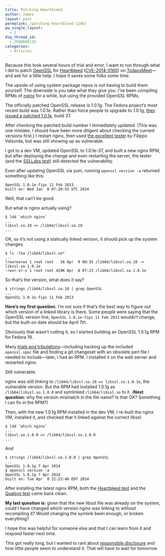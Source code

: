 ```yaml
---
title: Patching Heartbleed
author: James
layout: post
permalink: /patching-heartbleed-1106/
pw_single_layout:
  - 1
dsq_thread_id:
  - 2598680133
categories:
  - Articles
---
```

Because this took several hours of trial and error, I want to run through what I did to patch [OpenSSL][1] for [Heartbleed][2] ([CVE-2014-0160][3]) on [TodaysMeet][4]&mdash;and ask for a little help. I hope it saves some folks some time.

The upside of using system package repos is not having to build them yourself. The downside is you take what they give you. I&#8217;ve been compiling RPMs of [nginx][5] for a while, but using the provided OpenSSL RPMs.

The officially patched OpenSSL release is 1.0.1g. The Fedora project&#8217;s most recent build was 1.0.1e. Rather than force people to upgrade to 1.0.1g, [they issued a patched 1.0.1e][6], build 37.

After checking the patched build number I immediately updated. (This was one mistake, I should have been more diligent about checking the current versions first.) I restart nginx, then used [the excellent tester][7] by Filippo Valsorda, but was still showing up as vulnerable.

I got to a dev VM, updated OpenSSL to 1.0.1e-37, and built a new nginx RPM, but after deploying the change and even restarting the server, the tester (and the [SSLLabs test][8]) still detected the vulnerability.

Even after updating OpenSSL via yum, running `openssl version -a` returned something like this:

    OpenSSL 1.0.1e-fips 11 Feb 2013
    built on: Wed Jan  8 07:20:55 UTC 2014
    

Well, that can&#8217;t be good.

But what is nginx actually using?

    $ ldd `which nginx`
    ...
    libssl.so.10 => /lib64/libssl.so.10
    ...
    

OK, so it&#8217;s not using a statically linked version, it should pick up the system changes.

    $ ls -lha /lib64/libssl.so*
    ...
    lrwxrwxrwx 1 root root   16 Apr  9 00:35 /lib64/libssl.so.10 -> libssl.so.1.0.1e
    -rwxr-xr-x 1 root root 429K Apr  8 07:23 /lib64/libssl.so.1.0.1e
    

So that&#8217;s the version, what does it say?

    $ strings /lib64/libssl.so.10 | grep OpenSSL
    ...
    OpenSSL 1.0.1e-fips 11 Feb 2013
    

**Here&#8217;s my first question.** I&#8217;m not sure if that&#8217;s the best way to figure out which version of a linked library is there. Some people were saying that the OpenSSL version line, `OpenSSL 1.0.1e-fips 11 Feb 2013` wouldn&#8217;t change, but the built-on date should be April 7th.

Obviously that wasn&#8217;t cutting it, so I started building an OpenSSL 1.0.1g RPM for Fedora 19.

Many [trials and tribulations][9]&mdash;including hacking up the included `openssl.spec` file and finding a git changeset with an obsolete perl file I needed to include&mdash;later, I had an RPM. I installed it on the web server and restarted nginx.

Still vulnerable.

nginx was still linking to `/lib64/libssl.so.10 => libssl.so.1.0.1e`, the vulnerable version. But the RPM had installed 1.0.1g as `/lib64/libssl.so.1.0.0` and symlinked `/lib64/libssl.so` to it. (**Next question:** why the version mismatch in the file name? Is that OK? Something I can fix in the RPM?)

Then, with the new 1.0.1g RPM installed in the dev VM, I re-built the nginx VM, installed it, and checked that it linked against the correct libssl:

    $ ldd `which nginx`
    ...
    libssl.so.1.0.0 => /lib64/libssl.so.1.0.0
    ...
    

And

    $ strings /lib64/libssl.so.1.0.0 | grep OpenSSL
    ...
    OpenSSL 1.0.1g 7 Apr 2014
    $ openssl version -a
    OpenSSL 1.0.1g 7 Apr 2014
    built on: Tue Apr  8 22:23:48 EDT 2014
    

After installing the latest nginx RPM, both the [Heartbleed test][10] and the [Qualsys test][11] came back clean.

**My last question is**: given that the new libssl file was already on the system, could I have changed which version nginx was linking to without recompiling it? Would changing the symlink been enough, or broken everything?

I hope this was helpful for someone else and that I can learn from it and respond faster next time.

This got really long, but I wanted to rant about [responsible disclosure][12] and how little people seem to understand it. That will have to wait for tomorrow.

 [1]: https://www.openssl.org/
 [2]: http://heartbleed.com
 [3]: http://web.nvd.nist.gov/view/vuln/detail?vulnId=CVE-2014-0160
 [4]: https://todaysmeet.com
 [5]: http://nginx.org
 [6]: https://lists.fedoraproject.org/pipermail/announce/2014-April/003205.html
 [7]: http://filippo.io/Heartbleed/
 [8]: https://www.ssllabs.com/ssltest/
 [9]: https://twitter.com/maxtaco/status/453726047327236096
 [10]: http://filippo.io/Heartbleed/#todaysmeet.com
 [11]: https://www.ssllabs.com/ssltest/analyze.html?d=todaysmeet.com
 [12]: http://blog.cloudflare.com/staying-ahead-of-openssl-vulnerabilities
